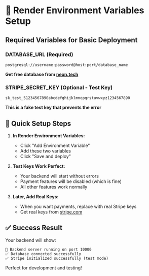 # 🔧 Render Environment Variables Setup

## Required Variables for Basic Deployment

### DATABASE_URL (Required)
```
postgresql://username:password@host:port/database_name
```
**Get free database from [neon.tech](https://neon.tech)**

### STRIPE_SECRET_KEY (Optional - Test Key)
```
sk_test_51234567890abcdefghijklmnopqrstuvwxyz1234567890
```
**This is a fake test key that prevents the error**

## 🎯 Quick Setup Steps

1. **In Render Environment Variables:**
   - Click "Add Environment Variable"
   - Add these two variables
   - Click "Save and deploy"

2. **Test Keys Work Perfect:**
   - Your backend will start without errors
   - Payment features will be disabled (which is fine)
   - All other features work normally

3. **Later, Add Real Keys:**
   - When you want payments, replace with real Stripe keys
   - Get real keys from [stripe.com](https://stripe.com)

## ✅ Success Result
Your backend will show:
```
🚀 Backend server running on port 10000
✅ Database connected successfully
✅ Stripe initialized successfully (test mode)
```

Perfect for development and testing!